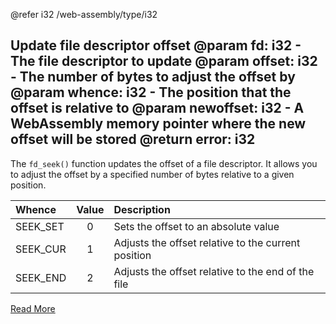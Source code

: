 @refer i32 /web-assembly/type/i32

Update file descriptor offset
@param fd: i32 - The file descriptor to update
@param offset: i32 - The number of bytes to adjust the offset by
@param whence: i32 - The position that the offset is relative to
@param newoffset: i32 - A WebAssembly memory pointer where the new offset will be stored
@return error: i32
---

The `fd_seek()` function updates the offset of a file descriptor. It allows you to adjust the offset by a specified number of bytes relative to a given position.

| Whence   | Value | Description |
| :-       |  :-:  | :- |
| SEEK_SET |   0   | Sets the offset to an absolute value |
| SEEK_CUR |   1   | Adjusts the offset relative to the current position |
| SEEK_END |   2   | Adjusts the offset relative to the end of the file |

[Read More](https://wasix.org/docs/api-reference/wasi/fd_seek)
